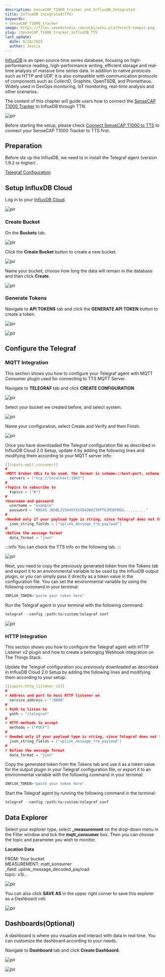 ```yaml
---
description: SenseCAP_T1000_tracker_and_InfluxDB_Integrated
title: InfluxDB Integrated(TTS)
keywords:
- SenseCAP_T1000_tracker
image: https://files.seeedstudio.com/wiki/wiki-platform/S-tempor.png
slug: /SenseCAP_T1000_tracker_InfluxDB_TTS
last_update:
  date: 8/18/2023
  author: Jessie
---
```



[InfluxDB](https://docs.influxdata.com/influxdb/v2.0/get-started/) is an open source time series database, focusing on high-performance reading, high-performance writing, efficient storage and real-time analysis of massive time series data. In addition to native protocols such as HTTP and UDP, it is also compatible with communication protocols of components such as CollectD, Graphite, OpenTSDB, and Prometheus. Widely used in DevOps monitoring, IoT monitoring, real-time analysis and other scenarios.

The content of this chapter will guide users how to connect the [SenseCAP T1000 Tracker](https://www.seeedstudio.com/sensecap-t1000-tracker?utm_source=emailsig&utm_medium=emailsig&utm_campaign=emailsig) to InfluxDB through TTN.


<p style={{textAlign: 'center'}}><img src="https://files.seeedstudio.com/wiki/SenseCAP/Tracker/influx_sense.png" alt="pir" width={800} height="auto" /></p>

Before starting the setup, please check [Connect SenseCAP T1000 to TTS](https://wiki.seeedstudio.com/SenseCAP_T1000_tracker_TTN) to connect your SenseCAP T1000 Tracker to TTS first.




## Preparation


Before ste up the InfluxDB, we need to in install the Telegraf agent (version 1.9.2 or higher) .

[Telegraf Configuration](https://docs.influxdata.com/influxdb/v2.0/telegraf-configs/)

## Setup InfluxDB Cloud

Log in to your [InfluxDB Cloud](https://us-east-1-1.aws.cloud2.influxdata.com/).

<p style={{textAlign: 'center'}}><img src="https://files.seeedstudio.com/wiki/SenseCAP/Tracker/buckets.png" alt="pir" width={800} height="auto" /></p>


### Create Bucket

On the **Buckets** tab.

<p style={{textAlign: 'center'}}><img src="https://files.seeedstudio.com/wiki/SenseCAP/Tracker/buckets.png" alt="pir" width={800} height="auto" /></p>

Click the **Create Bucket** button to create a new bucket.

<p style={{textAlign: 'center'}}><img src="https://files.seeedstudio.com/wiki/SenseCAP/Tracker/createbucket.png" alt="pir" width={800} height="auto" /></p>

Name your bucket, choose how long the data will remain in the database and then click **Create**.


<p style={{textAlign: 'center'}}><img src="https://files.seeedstudio.com/wiki/SenseCAP/Tracker/create_done.png" alt="pir" width={800} height="auto" /></p>

### Generate Tokens

Navigate to **API TOKENS** tab and click the **GENERATE API TOKEN** button to create a token.

<p style={{textAlign: 'center'}}><img src="https://files.seeedstudio.com/wiki/SenseCAP/Tracker/get_token.png" alt="pir" width={800} height="auto" /></p>

<p style={{textAlign: 'center'}}><img src="https://files.seeedstudio.com/wiki/SenseCAP/Tracker/create_done.png" alt="pir" width={800} height="auto" /></p>


## Configure the Telegraf


### MQTT Integration


This section shows you how to configure your Telegraf agent with MQTT Consumer plugin used for connecting to TTS MQTT Server.


Navigate to **TELEGRAF** tab and click **CREATE CONFIGURATION**

<p style={{textAlign: 'center'}}><img src="https://files.seeedstudio.com/wiki/SenseCAP/Tracker/telegraf.png" alt="pir" width={800} height="auto" /></p>

Select your bucket we created before, and select system.

<p style={{textAlign: 'center'}}><img src="https://files.seeedstudio.com/wiki/SenseCAP/Tracker/create_telegraf.png" alt="pir" width={800} height="auto" /></p>


Name your configuration, select Create and Verify and then Finish.


<p style={{textAlign: 'center'}}><img src="https://files.seeedstudio.com/wiki/SenseCAP/Tracker/download_config.png" alt="pir" width={800} height="auto" /></p>

Once you have downloaded the Telegraf configuration file as described in InfluxDB Cloud 2.0 Setup, update it by adding the following lines and modifying them according to your MQTT server info:

```cpp
[[inputs.mqtt_consumer]]
#
#MQTT broker URLs to be used. The format is scheme://host:port, schema can be tcp, ssl, or ws.
  servers = ["tcp://localhost:1883"]
#
#Topics to subscribe to
  topics = ["#"]
#
#Username and password
  username = "example"
  password = "NNSXS.JNSBLIV34VXYXS7D4ZWV2IKPTGJM3DFRGO.........."
#
#Needed only if your payload type is string, since Telegraf does not forward data of this type by default
  json_string_fields = ["uplink_message_frm_payload"]
#
#Define the message format
  data_format = "json"
```

:::info
You can check the TTS info on the following tab.
:::

<p style={{textAlign: 'center'}}><img src="https://files.seeedstudio.com/wiki/SenseCAP/Tracker/TTS_info.png" alt="pir" width={800} height="auto" /></p>

Next, you need to copy the previously generated token from the Tokens tab and export it to an environmental variable to be used by the InfluxDB output plugin, or you can simply pass it directly as a token value in the configuration file. You can set the environmental variable by using the following command in your terminal:

```cpp
INFLUX_TOKEN="paste your token here"
```

Run the Telegraf agent in your terminal with the following command:

```cpp
telegraf --config /path/to/custom/telegraf.conf
```
<p style={{textAlign: 'center'}}><img src="https://files.seeedstudio.com/wiki/SenseCAP/Tracker/connected_MQTT.png" alt="pir" width={800} height="auto" /></p>


### HTTP Integration

This section shows you how to configure the Telegraf agent with HTTP Listener v2 plugin and how to create a belonging Webhook integration on The Things Stack.

Update the Telegraf configuration you previously downloaded as described in InfluxDB Cloud 2.0 Setup by adding the following lines and modifying them according to your setup:

```cpp
[[inputs.http_listener_v2]]
#
# Address and port to host HTTP listener on
  service_address = ":8080"
#
# Path to listen to
  path = "/telegraf"
#
# HTTP methods to accept
  methods = ["POST"]
#
# Needed only if your payload type is string, since Telegraf does not forward data of this type by default
  json_string_fields = ["uplink_message_frm_payload"]
#
# Define the message format
  data_format = "json"
```

Copy the generated token from the Tokens tab and use it as a token value for the output plugin in your Telegraf configuration file, or export it to an environmental variable with the following command in your terminal:

```cpp
INFLUX_TOKEN="paste your token here"
```

Start the Telegraf agent by running the following command in the terminal:

```cpp
telegraf --config /path/to/custom/telegraf.conf
```

## Data Explorer

Select your explorer type, select **_measurement** on the drop-down menu in the Filter window and tick the **mqtt_consumer** box. Then you can choose the topic and parameter you wish to monitor.

**Location Data**

FROM: Your bucket <br />
MEASUREMENT: matt_sonsumer <br />
_field: uplink_message_decoded_payload <br />
topic: v3/...



<p style={{textAlign: 'center'}}><img src="https://files.seeedstudio.com/wiki/SenseCAP/Tracker/map-done.png" alt="pir" width={800} height="auto" /></p>

You can also click **SAVE AS** in the upper right corner to save this explorer as a Dashboard cell.

<p style={{textAlign: 'center'}}><img src="https://files.seeedstudio.com/wiki/SenseCAP/Tracker/saveas.png" alt="pir" width={800} height="auto" /></p>

## Dashboards(Optional)


A dashboard is where you visualize and interact with data in real time. You can customize the dashboard according to your needs.


Navigate to **Dashboard** tab and click **Create Dashbaord**.
<p style={{textAlign: 'center'}}><img src="https://files.seeedstudio.com/wiki/SenseCAP/Tracker/create_dashboard.png" alt="pir" width={800} height="auto" /></p>



<p style={{textAlign: 'center'}}><img src="https://files.seeedstudio.com/wiki/SenseCAP/Tracker/influx_dashbaord.png" alt="pir" width={800} height="auto" /></p>